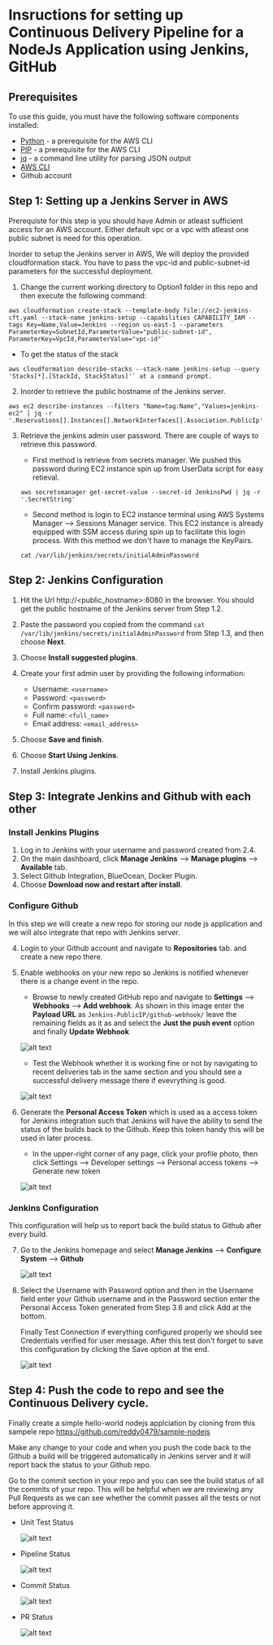 # Insructions for setting up Continuous Delivery Pipeline for a NodeJs Application using Jenkins, GitHub

## Prerequisites

To use this guide, you must have the following software components installed:

+ [Python](http://docs.python-guide.org/en/latest/starting/installation/) - a prerequisite for the AWS CLI
+ [PIP](https://pip.pypa.io/en/stable/installing/) - a prerequisite for the AWS CLI
+ [jq](https://stedolan.github.io/jq/download/) - a command line utility for parsing JSON output
+ [AWS CLI](http://docs.aws.amazon.com/cli/latest/userguide/installing.html)
+ Github account

## Step 1: Setting up a Jenkins Server in AWS

Prerequiste for this step is you should have Admin or atleast sufficient access for an AWS account. Either default vpc or a vpc with atleast one public subnet is need for this operation.  

Inorder to setup the Jenkins server in AWS, We will deploy the provided cloudformation stack. You have to pass the vpc-id and public-subnet-id parameters for the successful deployment.  

1. Change the current working directory to Option1 folder in this repo and then execute the following command:

```
aws cloudformation create-stack --template-body file://ec2-jenkins-cft.yaml --stack-name jenkins-setup --capabilities CAPABILITY_IAM --tags Key=Name,Value=Jenkins --region us-east-1 --parameters ParameterKey=SubnetId,ParameterValue="public-subnet-id", ParameterKey=VpcId,ParameterValue="vpc-id"`
```  

+ To get the status of the stack

```
aws cloudformation describe-stacks --stack-name jenkins-setup --query 'Stacks[*].[StackId, StackStatus]'` at a command prompt.
```

2. Inorder to retrieve the public hostname of the Jenkins server.

```
aws ec2 describe-instances --filters "Name=tag:Name","Values=jenkins-ec2" | jq -r '.Reservations[].Instances[].NetworkInterfaces[].Association.PublicIp'
```

3. Retrieve the jenkins admin user password. There are couple of ways to retrieve this password.
    + First method is retrieve from secrets manager. We pushed this password during EC2 instance spin up from UserData script for easy retieval.

    ```
    aws secretsmanager get-secret-value --secret-id JenkinsPwd | jq -r '.SecretString'
    ```

    + Second method is login to EC2 instance terminal using AWS Systems Manager --> Sessions Manager service. This EC2 instance is already equipped with SSM access during spin up to facilitate this login process. With this method we don't have to manage the KeyPairs.

    ```
    cat /var/lib/jenkins/secrets/initialAdminPassword
    ```

## Step 2: Jenkins Configuration

1. Hit the Url http://<public_hostname>:8080 in the browser. You should get the public hostname of the Jenkins server from Step 1.2.

2. Paste the password you copied from the command `cat /var/lib/jenkins/secrets/initialAdminPassword` from Step 1.3, and then choose **Next**.
3. Choose **Install suggested plugins**.
4. Create your first admin user by providing the following information:

    + Username: `<username>`
    + Password: `<password>`
    + Confirm password: `<password>`
    + Full name: `<full_name>`
    + Email address: `<email_address>`

5. Choose **Save and finish**.
6. Choose **Start Using Jenkins**.
7. Install Jenkins plugins.

## Step 3: Integrate Jenkins and Github with each other
### Install Jenkins Plugins

1. Log in to Jenkins with your username and password created from 2.4.
2. On the main dashboard, click **Manage Jenkins** --> **Manage plugins** --> **Available** tab.
3. Select Github Integration, BlueOcean, Docker Plugin.
4. Choose **Download now and restart after install**.

### Configure Github

In this step we will create a new repo for storing our node js application and we will also integrate that repo with Jenkins server.

4. Login to your Github account and navigate to **Repositories** tab. and create a new repo there.

5. Enable webhooks on your new repo so Jenkins is notified whenever there is a change event in the repo.

    - Browse to newly created GitHub repo and navigate to **Settings** --> **Webhooks** --> **Add webhook**. As shown in this image enter the **Payload URL** as `Jenkins-PublicIP/github-webhook/` leave the remaining fields as it as and select the **Just the push event** option and finally **Update Webhook**

    ![alt text](https://github.com/reddy0479/devops-assessment/blob/test/images/github-webhook.png "Github")

    - Test the Webhook whether it is working fine or not by navigating to recent deliveries tab in the same section and you should see a successful delivery message there if evevrything is good.

    ![alt text](https://github.com/reddy0479/devops-assessment/blob/test/images/github-verify.png "Github")

6. Generate the **Personal Access Token** which is used as a access token for Jenkins integration such that Jenkins will have the ability to send the status of the builds back to the Github. Keep this token handy this will be used in later process.
    
    - In the upper-right corner of any page, click your profile photo, then click Settings --> Developer settings --> Personal access tokens --> Generate new token

    ![alt text](https://github.com/reddy0479/devops-assessment/blob/test/images/github-personal.png "Github")

### Jenkins Configuration

This configuration will help us to report back the build status to Github after every build.

7. Go to the Jenkins homepage and select **Manage Jenkins** --> **Configure System** --> **Github**

    ![alt text](https://github.com/reddy0479/devops-assessment/blob/test/images/jenkins-github.png "Jenkins")

8. Select the Username with Password option and then in the Username field enter your Github username and in the Password section enter the Personal Access Token generated from Step 3.6 and click Add at the bottom. 

    Finally Test Connection if everything configured properly we should see Credentials verified for user message. After this test don't forget to save this configuration by clicking the Save option at the end.
    
    ![alt text](https://github.com/reddy0479/devops-assessment/blob/test/images/github-cred.png "Jenkins")


## Step 4: Push the code to repo and see the Continuous Delivery cycle.

Finally create a simple hello-world nodejs applciation by cloning from this sampele repo https://github.com/reddy0479/sample-nodejs

Make any change to your code and when you push the code back to the Github a build will be triggered automatically in Jenkins server and it will report back the status to your Github repo.

Go to the commit section in your repo and you can see the build status of all the commits of your repo. This will be helpful when we are reviewing any Pull Requests as we can see whether the commit passes all the tests or not before approving it.

- Unit Test Status

    ![alt text](https://github.com/reddy0479/devops-assessment/blob/main/images/test-status.png "Jenkins")

- Pipeline Status

    ![alt text](https://github.com/reddy0479/devops-assessment/blob/main/images/pipeline-status.png "Jenkins")

- Commit Status

     ![alt text](https://github.com/reddy0479/devops-assessment/blob/main/images/commit-check.png "Jenkins")

- PR Status

     ![alt text](https://github.com/reddy0479/devops-assessment/blob/main/images/PR-check.png "Jenkins")